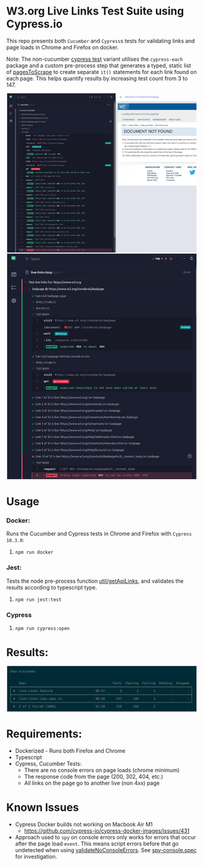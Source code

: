# W3.org Live Links Test Suite using Cypress.io
This repo presents both `Cucumber` and `Cypress`s tests for validating links and page loads in Chrome and Firefox on docker.

Note: The non-cucumber [cypress test](cypress/e2e/cypress/live-links-loop.spec.ts) variant utilises the `cypress-each` package and a custom pre-process step that generates a typed, static list of [pagesToScrape](cypress/fixtures/pagesToScrape.ts) to create separate `it()` statements for each link found on each page. This helps quantify results by increasing test count from 3 to 147.
<div align="center">
  <img src="/assets/img/cucumber-link-scrape.png"
       width="500px"
  />
  <img src="/assets/img/badpage-link-scrape.png"
       width="500px"
  />
</div>

# Usage
### Docker: 
Runs the Cucumber and Cypress tests in Chrome and Firefox with `Cypress 10.3.0`:
1. `npm run docker`

### Jest: 
Tests the node pre-process function [util/getApiLinks](util/getApiLinks.test.ts), and validates the results according to typescript type.
1. `npm run jest:test`

### Cypress
1. `npm run cypress:open` 

# Results:
<div align="center">
  <img src="/assets/img/docker-run.png"
       width="500px"
  />
</div>

# Requirements:
- Dockerized - Runs both Firefox and Chrome
- Typescript
- Cypress, Cucumber Tests: 
    - There are no console errors on page loads (chrome minimum)
    - The response code from the page (200, 302, 404, etc.)
    - All links on the page go to another live (non 4xx) page

# Known Issues
- Cypress Docker builds not working on Macbook Air M1
  - https://github.com/cypress-io/cypress-docker-images/issues/431
- Approach used to `spy` on console errors only works for errors that occur after the page load `event`. This means script errors before that go undetected when using [validateNoConsoleErrors](cypress\support\e2e\validateNoConsoleErrors.ts). 
See [spy-console.spec](cypress\e2e\cypress\spy-console.spec.ts) for investigation.